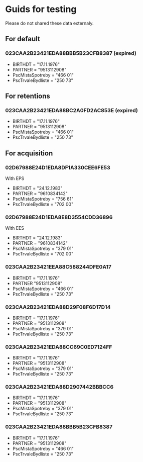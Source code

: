 # Guids for testing

Please do not shared these data externaly.

## For default

### 023CAA2B23421EDA88BBB5B23CFB8387 (expired)

- BIRTHDT = "17.11.1976"
- PARTNER = "9513112908"
- PscMistaSpotreby = "466 01"
- PscTrvaleBydliste = "250 73"

## For retentions

### 023CAA2B23421EDA88BC2A0FD2AC853E (expired)

- BIRTHDT = "17.11.1976"
- PARTNER = "9513112908"
- PscMistaSpotreby = "466 01"
- PscTrvaleBydliste = "250 73"

## For acquisition

### 02D67988E24D1EDA8DF1A330CEE6FE53
With EPS

- BIRTHDT = "24.12.1983"
- PARTNER = "9610834142"
- PscMistaSpotreby = "756 61"
- PscTrvaleBydliste = "702 00"

### 02D67988E24D1EDA8E8D3554CDD36896
With EES

- BIRTHDT = "24.12.1983"
- PARTNER = "9610834142"
- PscMistaSpotreby = "379 01"
- PscTrvaleBydliste = "702 00"

### 023CAA2B23421EEA88C588244DFE0A17

- BIRTHDT = "17.11.1976"
- PARTNER	"9513112908"
- PscMistaSpotreby = "466 01"
- PscTrvaleBydliste = "250 73"

### 023CAA2B23421EDA88D29F08F6D17D14

- BIRTHDT = "17.11.1976"
- PARTNER = "9513112908"
- PscMistaSpotreby = "379 01"
- PscTrvaleBydliste = "250 73"

### 023CAA2B23421EDA88CC69C0ED7124FF

- BIRTHDT = "17.11.1976"
- PARTNER = "9513112908"
- PscMistaSpotreby = "379 01"
- PscTrvaleBydliste = "250 73"

### 023CAA2B23421EDA88D2907442BBBCC6

- BIRTHDT = "17.11.1976"
- PARTNER = "9513112908"
- PscMistaSpotreby = "379 01"
- PscTrvaleBydliste = "250 73"

### 023CAA2B23421EDA88BBB5B23CFB8387

- BIRTHDT = "17.11.1976"
- PARTNER = "9513112908"
- PscMistaSpotreby = "466 01"
- PscTrvaleBydliste = "250 73"